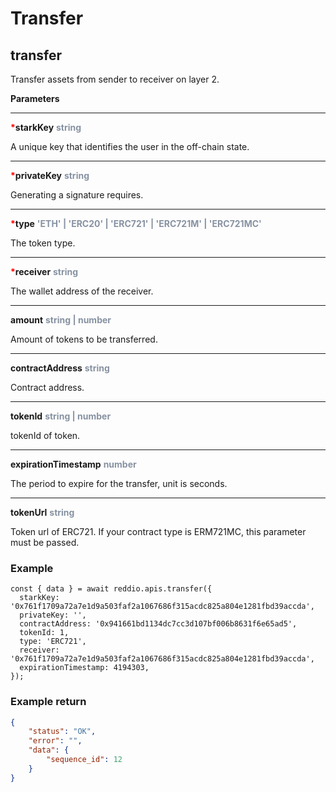 # Transfer

## transfer

Transfer assets from sender to receiver on layer 2.

**Parameters**

---

<strong style='color:red'>*</strong>**starkKey** <strong style='color:#8792a2'>string</strong>

A unique key that identifies the user in the off-chain state.

---

<strong style='color:red'>*</strong>**privateKey** <strong style='color:#8792a2'>string</strong>

Generating a signature requires.

---

<strong style='color:red'>*</strong>**type** <strong style='color:#8792a2'>'ETH' | 'ERC20' | 'ERC721' | 'ERC721M' | 'ERC721MC'</strong>

The token type.

---

<strong style='color:red'>*</strong>**receiver** <strong style='color:#8792a2'>string</strong>

The wallet address of the receiver.

---

**amount** <strong style='color:#8792a2'>string | number</strong>

Amount of tokens to be transferred.

---

**contractAddress** <strong style='color:#8792a2'>string</strong>

Contract address.

---

**tokenId** <strong style='color:#8792a2'>string | number</strong>

tokenId of token.

---

**expirationTimestamp** <strong style='color:#8792a2'>number</strong>

The period to expire for the transfer, unit is seconds.

---

**tokenUrl** <strong style='color:#8792a2'>string</strong>

Token url of ERC721. If your contract type is ERM721MC, this parameter must be passed.

### Example

```tsx
const { data } = await reddio.apis.transfer({
  starkKey: '0x761f1709a72a7e1d9a503faf2a1067686f315acdc825a804e1281fbd39accda',
  privateKey: '',
  contractAddress: '0x941661bd1134dc7cc3d107bf006b8631f6e65ad5',
  tokenId: 1,
  type: 'ERC721',
  receiver: '0x761f1709a72a7e1d9a503faf2a1067686f315acdc825a804e1281fbd39accda',
  expirationTimestamp: 4194303,
});
```

### Example return
```json
{
	"status": "OK",
	"error": "",
	"data": {
		"sequence_id": 12
	}
}
```